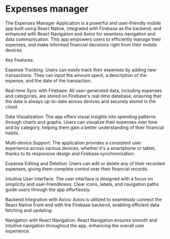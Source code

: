 # Expenses manager

The Expenses Manager Application is a powerful and user-friendly mobile app built using React Native, integrated with Firebase as the backend, and enhanced with React Navigation and Axios for seamless navigation and data communication. This app empowers users to efficiently manage their expenses, and make informed financial decisions right from their mobile devices.

Key Features:

Expense Tracking:
Users can easily track their expenses by adding new transactions. They can input the amount spent, a description of the expense, and the date of the transaction.

Real-time Sync with Firebase:
All user-generated data, including expenses and categories, are stored on Firebase's real-time database, ensuring that the data is always up-to-date across devices and securely stored in the cloud.

Data Visualization:
The app offers visual insights into spending patterns through charts and graphs. Users can visualize their expenses over time and by category, helping them gain a better understanding of their financial habits.

Multi-device Support:
The application provides a consistent user experience across various devices, whether it's a smartphone or tablet, thanks to its responsive design and Firebase synchronization.

Expense Editing and Deletion:
Users can edit or delete any of their recorded expenses, giving them complete control over their financial records.

Intuitive User Interface:
The user interface is designed with a focus on simplicity and user-friendliness. Clear icons, labels, and navigation paths guide users through the app effortlessly.

Backend Integration with Axios:
Axios is utilized to seamlessly connect the React Native front-end with the Firebase backend, enabling efficient data fetching and updating.

Navigation with React Navigation:
React Navigation ensures smooth and intuitive navigation throughout the app, enhancing the overall user experience.
